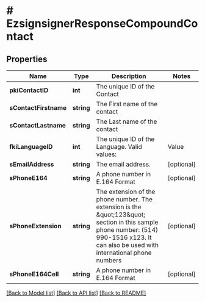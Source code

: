 # # EzsignsignerResponseCompoundContact

## Properties

Name | Type | Description | Notes
------------ | ------------- | ------------- | -------------
**pkiContactID** | **int** | The unique ID of the Contact |
**sContactFirstname** | **string** | The First name of the contact |
**sContactLastname** | **string** | The Last name of the contact |
**fkiLanguageID** | **int** | The unique ID of the Language.  Valid values:  |Value|Description| |-|-| |1|French| |2|English| |
**sEmailAddress** | **string** | The email address. | [optional]
**sPhoneE164** | **string** | A phone number in E.164 Format | [optional]
**sPhoneExtension** | **string** | The extension of the phone number.  The extension is the \&quot;123\&quot; section in this sample phone number: (514) 990-1516 x123.  It can also be used with international phone numbers | [optional]
**sPhoneE164Cell** | **string** | A phone number in E.164 Format | [optional]

[[Back to Model list]](../../README.md#models) [[Back to API list]](../../README.md#endpoints) [[Back to README]](../../README.md)
